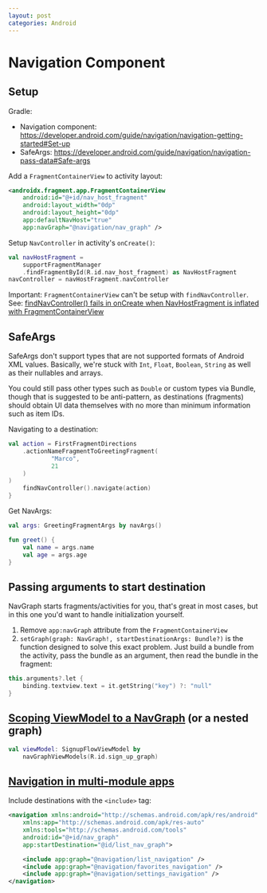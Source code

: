 ```yaml
---
layout: post
categories: Android
---
```


# Navigation Component
## Setup
Gradle:
- Navigation component: https://developer.android.com/guide/navigation/navigation-getting-started#Set-up
- SafeArgs: https://developer.android.com/guide/navigation/navigation-pass-data#Safe-args

Add a `FragmentContainerView` to activity layout:
``` xml
<androidx.fragment.app.FragmentContainerView
    android:id="@+id/nav_host_fragment"
    android:layout_width="0dp"
    android:layout_height="0dp"
    app:defaultNavHost="true"
    app:navGraph="@navigation/nav_graph" />
```

Setup `NavController` in activity's `onCreate()`:
``` kotlin
val navHostFragment =
    supportFragmentManager
    .findFragmentById(R.id.nav_host_fragment) as NavHostFragment
navController = navHostFragment.navController
```

Important: `FragmentContainerView` can't be setup with  `findNavController`. See: [findNavController() fails in onCreate when NavHostFragment is inflated with FragmentContainerView](https://issuetracker.google.com/issues/142847973)

## SafeArgs
SafeArgs don't support types that are not supported formats of Android XML values. Basically, we're stuck with `Int`, `Float`, `Boolean`, `String` as well as their nullables and arrays.

You could still pass other types such as `Double` or custom types via Bundle, though that is suggested to be anti-pattern, as destinations (fragments) should obtain UI data themselves with no more than minimum information such as item IDs.

Navigating to a destination:
``` kotlin
val action = FirstFragmentDirections
    .actionNameFragmentToGreetingFragment(
            "Marco",
            21
    )
)
    findNavController().navigate(action)
}
```

Get NavArgs:
``` kotlin
val args: GreetingFragmentArgs by navArgs()

fun greet() {
    val name = args.name
    val age = args.age
}
```

## Passing arguments to start destination
NavGraph starts fragments/activities for you, that's great in most cases, but in this one you'd want to handle initialization yourself.

1. Remove `app:navGraph` attribute from the `FragmentContainerView`
2. `setGraph(graph: NavGraph!, startDestinationArgs: Bundle?)` is the function designed to solve this exact problem. Just build a bundle from the activity, pass the bundle as an argument, then read the bundle in the fragment:
``` kotlin
this.arguments?.let {
    binding.textview.text = it.getString("key") ?: "null"
}
```

## [Scoping ViewModel to a NavGraph](https://developer.android.com/guide/navigation/navigation-programmatic#share_ui-related_data_between_destinations_with_viewmodel) (or a nested graph)
``` kotlin
val viewModel: SignupFlowViewModel by
    navGraphViewModels(R.id.sign_up_graph)
```

## [Navigation in multi-module apps](https://developer.android.com/guide/navigation/navigation-multi-module)
Include destinations with the `<include>` tag:
``` xml
<navigation xmlns:android="http://schemas.android.com/apk/res/android"
    xmlns:app="http://schemas.android.com/apk/res-auto"
    xmlns:tools="http://schemas.android.com/tools"
    android:id="@+id/nav_graph"
    app:startDestination="@id/list_nav_graph">

    <include app:graph="@navigation/list_navigation" />
    <include app:graph="@navigation/favorites_navigation" />
    <include app:graph="@navigation/settings_navigation" />
</navigation>
```